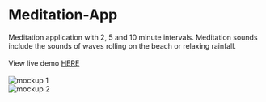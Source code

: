 # Meditation-App
Meditation application with 2, 5 and 10 minute intervals. Meditation sounds include the sounds of waves rolling on the beach or relaxing rainfall.
<br>
<br>
View live demo <a href="https://meditation-application.netlify.app">HERE</a>
<br>
<br>
![mockup 1](https://user-images.githubusercontent.com/80648658/187251245-7382ecaf-5129-4be7-827c-0272e3479573.PNG)
<br>
![mockup 2](https://user-images.githubusercontent.com/80648658/187251284-c9ae70bc-ea07-407c-b057-7c317fd34975.PNG)
